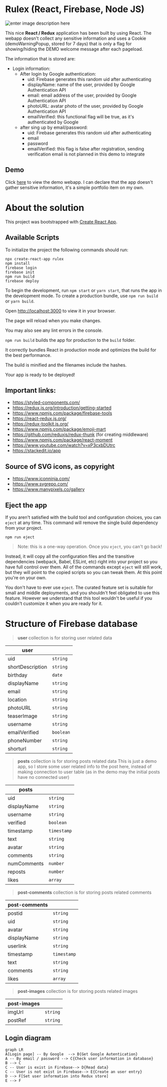 # Rulex (React, Firebase, Node JS)

  
 ![enter image description here](https://files.readme.io/320345b-React_Logo_256x256.png) 


This nice **React / Redux** application has been built by using React. The webapp doesn't collect any sensitive information and uses a Cookie (demoWarningPopup, stored for 7 days) that is only a flag for showing/hiding the DEMO welcome message after each pageload.

The information that is stored are:
 - Login information: 
	 - After login by Google authentication:
		 - uid: Firebase generates this random uid after authenticating
		 - displayName: name of the user, provided by Google Authentication API
		 - email: email address of the user, provided by Google Authentication API
		 - photoURL: avatar photo of the user, provided by Google Authentication API
		 - emailVerified: this functional flag will be true, as it's authenticated by Google
	 - after sing up by email/password:
		 - uid: Firebase generates this random uid after authenticating
		 - email
		 - password
		 - emailVerified: this flag is false after registration, sending verification email is not planned in this demo to integrate

## Demo

Click [here](https://rulex-f553b.web.app/home) to view the demo webapp. I can declare that the app doesn't gather sensitive information, it's a simple portfolio item on my own.


# About the solution

This project was bootstrapped with [Create React App](https://github.com/facebook/create-react-app).

  

## Available Scripts

  

To initialize the project the following commands should run:

    npx create-react-app rulex
    npm install
    firebase login
    firebase init
    npm run build
    firebase deploy

To begin the development, run `npm start` or `yarn start`, that runs the app in the development mode.
To create a production bundle, use `npm run build` or `yarn build`.

Open [http://localhost:3000](http://localhost:3000) to view it in your browser.

 The page will reload when you make changes.

You may also see any lint errors in the console.

`npm run build` builds the app for production to the `build` folder.

It correctly bundles React in production mode and optimizes the build for the best performance.

The build is minified and the filenames include the hashes.

Your app is ready to be deployed!

## Important links:

 - https://styled-components.com/
 - https://redux.js.org/introduction/getting-started
 - https://www.npmjs.com/package/firebase-tools
 - https://react-redux.js.org/
 - https://redux-toolkit.js.org/
 - https://www.npmjs.com/package/emoji-mart
 - https://github.com/reduxjs/redux-thunk (for creating middleware)
 - https://www.npmjs.com/package/react-moment
 - https://www.youtube.com/watch?v=xP3cxbDUtrc
 - https://stackedit.io/app

 ## Source of SVG icons, as copyright
- https://www.iconninja.com/
- https://www.svgrepo.com/
- https://www.manypixels.co/gallery




## Eject the app
If you aren't satisfied with the build tool and configuration choices, you can `eject` at any time. This command will remove the single build dependency from your project.

`npm run eject`

 > Note: this is a one-way operation. Once you `eject`, you can't go back!

Instead, it will copy all the configuration files and the transitive dependencies (webpack, Babel, ESLint, etc) right into your project so you have full control over them. All of the commands except `eject` will still work, but they will point to the copied scripts so you can tweak them. At this point you're on your own.

You don't have to ever use `eject`. The curated feature set is suitable for small and middle deployments, and you shouldn't feel obligated to use this feature. However we understand that this tool wouldn't be useful if you couldn't customize it when you are ready for it.

  

# Structure of Firebase database
> **user** collection is for storing user related data

  |         user       |                          |                         
|----------------|-------------------------------|
|uid|`string`|
|shortDescription|`string`|
|birthday|`date`|
|displayName|`string`|
|email|`string`|
|location|`string`|
|photoURL|`string`|
|teaserImage|`string`|
|username|`string`|
|emailVerified|`boolean`|
|phoneNumber|`string`|
|shorturl|`string`|

> **posts** collection is for storing posts related data This is just a demo app, so I store some user related info to the post here, instead of making connection to user table (as in the demo may the initial posts have no connected user) 
> 
|         posts       |                          |                         
|----------------|-------------------------------|
|uid|`string`|
|displayName|`string`|
|username|`string`|
|verified|`boolean`|
|timestamp|`timestamp`|
|text|`string`|
|avatar|`string`|
|comments|`string`|
|numComments|`number`|
|reposts|`number`|
|likes|`array`|


> **post-comments** collection is for storing posts related comments

|         post-comments       |                          |                         
|----------------|-------------------------------|
|postid|`string`|
|uid|`string`|
|avatar|`string`|
|displayName|`string`|
|userlink|`string`|
|timestamp|`timestamp`|
|text|`string`|
|comments|`string`|
|likes|`array`|

> **post-images** collection is for storing posts related images

|         post-images       |                          |                         
|----------------|-------------------------------|
|imgUrl|`string`|
|postRef|`string`|



## Login diagram


```mermaid
graph LR
A[Login page] -- By Google  --> B{Get Google Autentication}
A -- By email / password --> C{Check user information in database}
B --> C
C -- User is exist in Firebase--> D{Read data}
C -- User is not exist in Firebase--> E{Create an user entry}
D --> F[Set user information into Redux store]
E --> F
```


